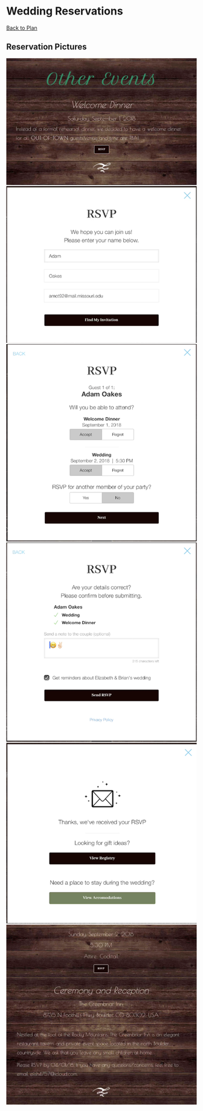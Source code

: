 # Wedding Reservations
[Back to Plan](../README.md)

## Reservation Pictures
![](Wedding/rsvp1.png)
![](Wedding/rsvp2.png)
![](Wedding/rsvp3.png)
![](Wedding/rsvp4.png)
![](Wedding/rsvp5.png)
![](Wedding/rsvp6.png)
